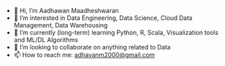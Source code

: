 - 👋 Hi, I’m Aadhawan Maadheshwaran
- 👀 I’m interested in Data Engineering, Data Science, Cloud Data Management, Data Warehousing
- 🌱 I’m currently (long-term) learning Python, R, Scala, Visualization tools and ML/DL Algorithms
- 💞️ I’m looking to collaborate on anything related to Data
- 📫 How to reach me: adhavanm2000@gmail.com
